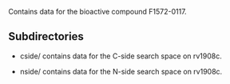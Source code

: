 Contains data for the bioactive compound F1572-0117.

## Subdirectories

- cside/ contains data for the C-side search space on rv1908c.

- nside/ contains data for the N-side search space on rv1908c.

